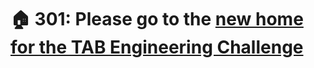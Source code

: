 
# 🏠 301: Please go to the [new home for the TAB Engineering Challenge](https://github.com/theappbusiness/engineering-challenge)
